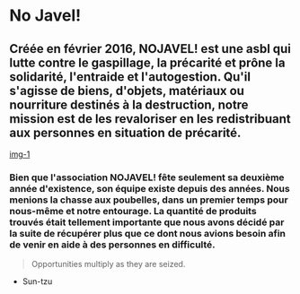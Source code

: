 # No Javel!

## Créée en février 2016, NOJAVEL! est une asbl qui lutte contre le gaspillage, la précarité et prône la solidarité, l'entraide et l'autogestion. Qu'il s'agisse de biens, d'objets, matériaux ou nourriture destinés à la destruction, notre mission est de les revaloriser en les redistribuant aux personnes en situation de précarité.

[img-1](https://images.vice.com/vice/images/galleries/meta/2013/03/19/96935-1413280277892.jpeg?resize=480:*)

### Bien que l'association NOJAVEL! fête seulement sa deuxième année d'existence, son équipe existe depuis des années. Nous menions la **chasse aux poubelles**, dans un premier temps pour nous-même et notre entourage. La quantité de produits trouvés était tellement importante que nous avons décidé par la suite de **récupérer** plus que ce dont nous avions besoin afin de venir en aide à des personnes en difficulté.

> Opportunities multiply as they are seized.
* Sun-tzu

